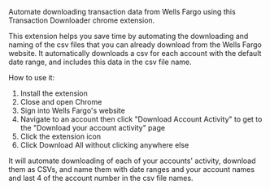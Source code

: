 Automate downloading transaction data from Wells Fargo using this Transaction Downloader chrome extension.

This extension helps you save time by automating the downloading and naming of the csv files that you can already download from the Wells Fargo website. It automatically downloads a csv for each account with the default date range, and includes this data in the csv file name.

How to use it:

1. Install the extension
2. Close and open Chrome
3. Sign into Wells Fargo's website
4. Navigate to an account then click "Download Account Activity" to get to the "Download your account activity" page
5. Click the extension icon
6. Click Download All without clicking anywhere else

It will automate downloading of each of your accounts' activity, download them as CSVs, and name them with date ranges and your account names and last 4 of the account number in the csv file names.
